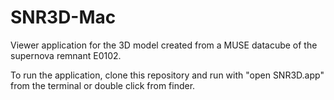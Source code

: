 # SNR3D-Mac
Viewer application for the 3D model created from a MUSE datacube of the supernova remnant E0102.

To run the application, clone this repository and run with "open SNR3D.app" from the terminal or double click from finder.
